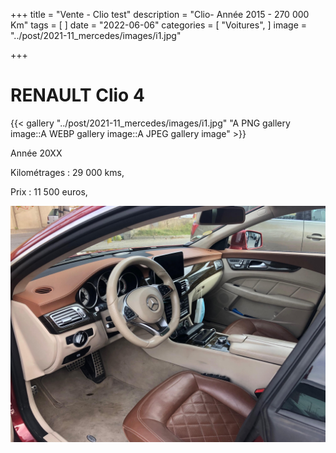 +++
title = "Vente - Clio test"
description = "Clio- Année 2015 - 270 000 Km"
tags = [
]
date = "2022-06-06"
categories = [
    "Voitures",
]
image = "../post/2021-11_mercedes/images/i1.jpg"

+++

# RENAULT Clio 4

{{< gallery "../post/2021-11_mercedes/images/i1.jpg" "A PNG gallery image::A WEBP gallery image::A JPEG gallery image" >}}


Année 20XX

Kilométrages : 29 000 kms, 

Prix : 11 500 euros,

<!-- more -->


![](images/i2.jpg)

